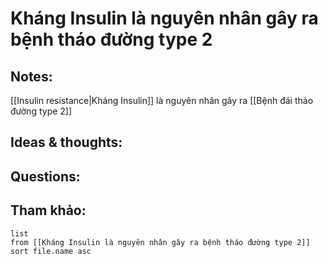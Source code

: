 # Kháng Insulin là nguyên nhân gây ra bệnh tháo đường type 2

## Notes:
[[Insulin resistance|Kháng Insulin]] là nguyên nhân gây ra [[Bệnh đái tháo đường type 2]]

## Ideas & thoughts:

## Questions:


## Tham khảo:
```dataview
list
from [[Kháng Insulin là nguyên nhân gây ra bệnh tháo đường type 2]]
sort file.name asc
```